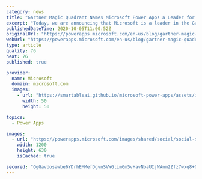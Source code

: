 ```yaml
---
category: news
title: "Gartner Magic Quadrant Names Microsoft Power Apps a Leader for Low Code Application Platforms"
excerpt: "Today, we are announcing that Microsoft is a leader in the Gartner Low Code Application Platform (LCAP) Magic Quadrant. In the report, you’ll learn about Gartner’s assessment of the products in this market and explore their features."
publishedDateTime: 2020-10-05T11:00:52Z
originalUrl: "https://powerapps.microsoft.com/en-us/blog/gartner-magic-quadrant-names-microsoft-power-apps-a-leader-for-low-code-application-platforms/"
webUrl: "https://powerapps.microsoft.com/en-us/blog/gartner-magic-quadrant-names-microsoft-power-apps-a-leader-for-low-code-application-platforms/"
type: article
quality: 76
heat: 76
published: true

provider:
  name: Microsoft
  domain: microsoft.com
  images:
    - url: "https://smartableai.github.io/microsoft-power-apps/assets/images/organizations/microsoft.com-50x50.jpg"
      width: 50
      height: 50

topics:
  - Power Apps

images:
  - url: "https://powerapps.microsoft.com/images/shared/social/social-share-post-ignite.png"
    width: 1200
    height: 630
    isCached: true

secured: "OgGavUosawbe6YDrhEMMefDgvnSVWGlimGm5vHavNoaUIjWAnm2Zfz7wxq8+QtLKTyh5bcexOIsBtcsw2MnNy+kNEmUiPz3qaLmeNSZGNAAjyiCvYYQdBNSN5NHmSSveAHb26O7PwZtfPWVCsjQ6RLyfDv+ZmJc+c+GhSUTvw3JsWvoIRAVGtPfRetNL/Yu7JIP1fFazIEj95IsH/z7mSWmmtJA2llIgqXA64oiNA0Uz02QAkHT+Z1NDyvcSiNvbSSfn81GwGrfhivbtWAoe/VZsFozr/9M0wpWIazc+poTNrvMKt4oLOvuoarFBwviUzvmtxp125M9GRzhS6OcQu8DudjQ03VGXL3vVWjc+EtE=;azZlHo4X5N15mh3vNmiqVQ=="
---
```


